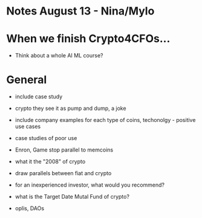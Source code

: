 # Notes August 13 - Nina/Mylo
# When we finish Crypto4CFOs...
- Think about a whole AI ML course?

# General 
- include case study
- crypto they see it as pump and dump, a joke
- include company examples for each type of coins, techonolgy - positive use cases
- case studies of poor use
- Enron, Game stop parallel to memcoins
- what it the "2008" of crypto
- draw parallels between fiat and crypto
- for an inexperienced investor, what would you recommend? 
- what is the Target Date Mutal Fund of crypto?  

- oplis, DAOs

